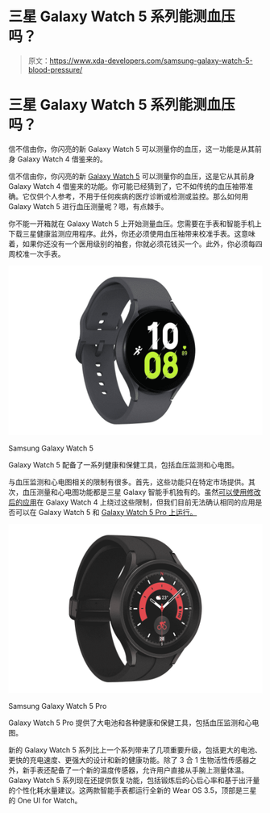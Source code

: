 # 三星 Galaxy Watch 5 系列能测血压吗？

> 原文：<https://www.xda-developers.com/samsung-galaxy-watch-5-blood-pressure/>

# 三星 Galaxy Watch 5 系列能测血压吗？

信不信由你，你闪亮的新 Galaxy Watch 5 可以测量你的血压，这一功能是从其前身 Galaxy Watch 4 借鉴来的。

信不信由你，你闪亮的新 [Galaxy Watch 5](https://www.xda-developers.com/samsung-galaxy-watch-5-review/) 可以测量你的血压，这是它从其前身 Galaxy Watch 4 借鉴来的功能。你可能已经猜到了，它不如传统的血压袖带准确。它仅供个人参考，不用于任何疾病的医疗诊断或检测或监控。那么如何用 Galaxy Watch 5 进行血压测量呢？嗯，有点棘手。

你不能一开箱就在 Galaxy Watch 5 上开始测量血压。您需要在手表和智能手机上下载三星健康监测应用程序。此外，你还必须使用血压袖带来校准手表。这意味着，如果你还没有一个医用级别的袖套，你就必须花钱买一个。此外，你必须每四周校准一次手表。

 <picture>![The Galaxy Watch 5 is a fantastic Wear OS smartwatch with advanced wellness features.](img/2bd69937195bbb8f40d617e08815ab31.png)</picture> 

Samsung Galaxy Watch 5

Galaxy Watch 5 配备了一系列健康和保健工具，包括血压监测和心电图。

与血压监测和心电图相关的限制有很多。首先，这些功能只在特定市场提供。其次，血压测量和心电图功能都是三星 Galaxy 智能手机独有的。虽然[可以使用修改后的应用](https://www.xda-developers.com/how-to-enable-ecg-blood-pressure-monitoring-samsung-galaxy-watch-4/)在 Galaxy Watch 4 上绕过这些限制，但我们目前无法确认相同的应用是否可以在 Galaxy Watch 5 和 [Galaxy Watch 5 Pro 上运行。](https://www.xda-developers.com/samsung-galaxy-watch-5-pro-launch/)

 <picture>![The Galaxy Watch 5 Pro is the latest flagship Wear OS smartwatch from Samsung and, while it doesn't have the 'Ultra' moniker, it still offers some improvement over the regular Galaxy Watch 5.](img/30c57a6c8aa6f2cbedc4ca6cd591f02f.png)</picture> 

Samsung Galaxy Watch 5 Pro

Galaxy Watch 5 Pro 提供了大电池和各种健康和保健工具，包括血压监测和心电图。

新的 Galaxy Watch 5 系列比上一个系列带来了几项重要升级，包括更大的电池、更快的充电速度、更强大的设计和新的健康功能。除了 3 合 1 生物活性传感器之外，新手表还配备了一个新的温度传感器，允许用户直接从手腕上测量体温。Galaxy Watch 5 系列现在还提供恢复功能，包括锻炼后的心后心率和基于出汗量的个性化耗水量建议。这两款智能手表都运行全新的 Wear OS 3.5，顶部是三星的 One UI for Watch。